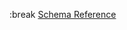
[](/)
[](/getting-started)
[](/managing-dependencies)
[](/creating-targets)
[](/describing-the-distribution)
[](/command-usage)
[](/the-settings-file)
[](/further-reading)


<!-- Other -->
<!-- [](/contact) -->

<!-- Dev  -->
<!-- [](/sandbox) -->

:break
[](/changelog)
[Schema Reference](/schema/latest)
